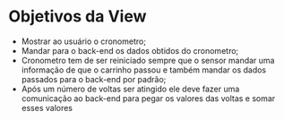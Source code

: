 # Objetivos da View

- Mostrar ao usuário o cronometro;
- Mandar para o back-end os dados obtidos do cronometro;
- Cronometro tem de ser reiniciado sempre que o sensor mandar uma informação de que o carrinho passou e também mandar os dados passados para o back-end por padrão;
- Após um número de voltas ser atingido ele deve fazer uma comunicação ao back-end para pegar os valores das voltas e somar esses valores 